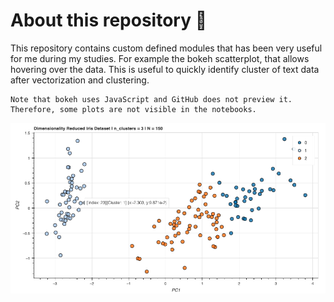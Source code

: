 # About this repository 🎨
This repository contains custom defined modules that has been very useful for me during my studies.
For example the bokeh scatterplot, that allows hovering over the data. This is useful to quickly identify
cluster of text data after vectorization and clustering.
```
Note that bokeh uses JavaScript and GitHub does not preview it. 
Therefore, some plots are not visible in the notebooks.
```

![Example](assets/bokeh_scatterplot.PNG)
